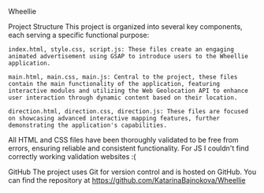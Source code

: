 Wheellie

Project Structure
This project is organized into several key components, each serving a specific functional purpose:

    index.html, style.css, script.js: These files create an engaging animated advertisement using GSAP to introduce users to the Wheellie application.

    main.html, main.css, main.js: Central to the project, these files contain the main functionality of the application, featuring interactive modules and utilizing the Web Geolocation API to enhance user interaction through dynamic content based on their location.

    direction.html, direction.css, direction.js: These files are focused on showcasing advanced interactive mapping features, further demonstrating the application's capabilities.

All HTML and CSS files have been thoroughly validated to be free from errors, ensuring reliable and consistent functionality. For JS I couldn't find correctly working validation websites :(

GitHub
The project uses Git for version control and is hosted on GitHub. You can find the repository at https://github.com/KatarinaBajnokova/Wheellie
